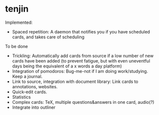 tenjin
======
Implemented:
  * Spaced repetition: A daemon that notifies you if you have scheduled cards, and takes care of scheduling

To be done
  * Trickling:
     Automatically add cards from source if a low number of new cards have been added (to prevent fatigue, but with even   uneventful days being the equivalent of a x words a day platform)
  * Integration of pomodoros:
     Bug-me-not if I am doing work/studying. Keep a journal.
  * Link to source, integration with document library:
     Link cards to annotations, websites.
  * Quick-edit cards.
  * Statistics
  * Complex cards: TeX, multiple questions&answers in one card, audio(?)
  * Integrate into outliner
